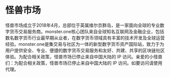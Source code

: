 # 怪兽市场

怪兽市场成立于2018年4月，总部位于英属维尔京群岛，是一家面向全球的专业数字货币交易服务商。monster.one核心团队来自全球知名互联网及金融企业，包括数名数字货币行业最早期从业者，在数字货币领域具有丰富的技术开发及全球运营经验。monster.one是集交易与社区为一体的新型数字货币资产国际站，致力于为用户提供安全、专业、便捷的数字货币交易服务和友好、共建、共享的区块链社区体验。为配合相关政策，怪兽市场已停止来自中国大陆的 IP 访问。亲爱的小怪兽们：为配合相关政策，怪兽市场已停止来自中国大陆的 IP 访问。如要访问请使用代理。

